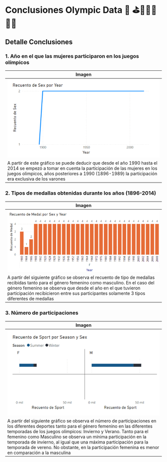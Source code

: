 # Conclusiones Olympic Data 🥇 ⛳🥅🏋️‍♀️🚴‍♂️
## Detalle Conclusiones

### 1. Año en el que las mujeres participaron en los juegos olímpicos
|Imagen|
|--|
|![Alt text](image.png)|
|A partir de este gráfico se puede deducir que desde el año 1990 hasta el 2014 se empezó a tomar en cuenta la participación de las mujeres en los juegos olimpicos, años posteriores a 1990 (1896-1989) la participación era exclusiva de los varones|

### 2. Tipos de medallas obtenidas durante los años (1896-2014) 
|Imagen|
|-|
|![Alt text](image-1.png)|
|A partir del siguiente gráfico se observa el recuento de tipo de medallas recibidas tanto para el género femenino como masculino. En el caso del género femenino se observa que desde el año en el que tuvieron participación recibicieron entre sus participantes solamente 3 tipos diferentes de medallas|

### 3. Número de participaciones
|Imagen|
|-|
|![Alt text](image-2.png)|
|A partir del siguiente gráfico se observa el número de participaciones en los diferentes deportes tanto para el género femenino en las diferentes temporadas de los juegos olímpicos: Invierno y Verano. Tanto para el femenino como Masculino se observa un mínima participación en la temporada de invierno, al igual que una máxima participación para la temporada de vereno. No obstante, en la participación femenina es menor en comparación a la masculina|